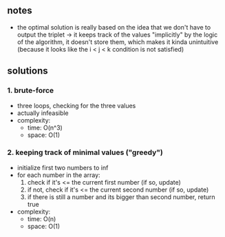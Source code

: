 ## notes
- the optimal solution is really based on the idea that we don't have to output the triplet
-> it keeps track of the values "implicitly" by the logic of the algorithm, it doesn't store them, which makes it kinda unintuitive (because it looks like the i < j < k condition is not satisfied)

## solutions
### 1. brute-force
- three loops, checking for the three values
- actually infeasible
- complexity:
    - time: O(n^3)
    - space: O(1)

### 2. keeping track of minimal values ("greedy")
- initialize first two numbers to inf
- for each number in the array:
    1. check if it's <= the current first number (if so, update)
    2. if not, check if it's <= the current second number (if so, update)
    3. if there is still a number and its bigger than second number, return true
- complexity:
    - time: O(n)
    - space: O(1)